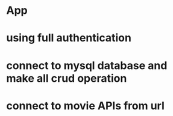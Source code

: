 # App 
# using full  authentication 
# connect to mysql database and make all  crud operation
# connect to  movie APIs from url 
# 
